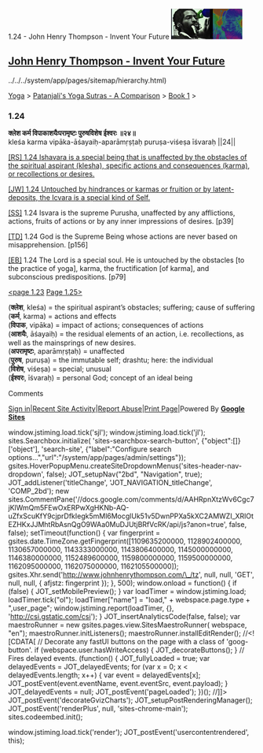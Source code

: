 1.24 - John Henry Thompson - Invent Your Future [![John Henry Thompson - Invent Your Future](../../../_/rsrc/1329567069254/config/customLogo.gif-revision=6.png)](../../../index.html)

[John Henry Thompson - Invent Your Future](../../../index.html)
---------------------------------------------------------------

../../../system/app/pages/sitemap/hierarchy.html)
    

[Yoga](../../../yoga.html)‎ > ‎[Patanjali's Yoga Sutras - A Comparison](../../patanjani.html)‎ > ‎[Book 1](../book-1.html)‎ > ‎

### 1.24

**क्लेश कर्म विपाकाशयैःपरामृष्टः पुरुषविशेष ईश्वरः ॥२४॥**  
kleśa karma vipāka-āśayaiḥ-aparāmṛṣṭaḥ puruṣa-viśeṣa īśvaraḥ ||24||  
  
  
[\[RS\] 1.24 Ishavara is a special being that is unaffected by the obstacles of the spiritual aspirant (klesha), specific actions and consequences (karma), or recollections or desires.](http://www.ashtangayoga.info/philosophy/yoga-sutra-patanjali/chapter-1/item/klesha-karma-vipaka-ashayaih-aparamrishtah/)  
  
[\[JW\] 1.24 Untouched by hindrances or karmas or fruition or by latent-deposits, the Icvara is a special kind of Self.](http://books.google.com/books?id=YzFImjtOxUwC&pg=PA49&ci=95%2C420%2C742%2C57&source=bookclip)  
  
[\[SS\]](http://www.amazon.com/Yoga-Sutras-Patanjali-Commentary-Satchidananda/dp/0932040381) 1.24 Isvara is the supreme Purusha, unaffected by any afflictions, actions, fruits of actions or by any inner impressions of desires. \[p39\]  
  
[\[TD\]](http://www.amazon.com/Heart-Yoga-Developing-Personal-Practice/dp/089281764X/ref=sr_1_5?ie=UTF8&qid=1326228195&sr=8-5) 1.24 God is the Supreme Being whose actions are never based on misapprehension. \[p156\]  
  
[\[EB\]](http://www.amazon.com/Yoga-Sutras-Patanjali-Translation-Commentary/dp/0865477361/ref=sr_1_1?ie=UTF8&s=books&qid=1250508322&sr=1-1) 1.24 The Lord is a special soul. He is untouched by the obstacles \[to the practice of yoga\], karma, the fructification \[of karma\], and subconscious predispositions. \[p79\]  
  
  
[<page 1.23](123.html) [Page 1.25>](125.html)  
  
  
  

(**क्लेश**, kleśa) = the spiritual aspirant’s obstacles; suffering; cause of suffering  
(**कर्म**, karma) = actions and effects  
(**विपाक**, vipāka) = impact of actions; consequences of actions  
(**आशयैः**, āśayaiḥ) = the residual elements of an action, i.e. recollections, as well as the mainsprings of new desires.  
(**अपरामृष्टः**, aparāmṛṣṭaḥ) = unaffected  
(**पुरुष**, puruṣa) = the immutable self; drashtu; here: the individual  
(**विशेष**, viśeṣa) = special; unusual  
(**ईश्वरः**, īśvaraḥ) = personal God; concept of an ideal being

Comments

[Sign in](https://accounts.google.com/ServiceLogin?continue=http://sites.google.com/a/johnhenrythompson.com/jht/yoga/patanjani/book-1/124&service=jotspot)|[Recent Site Activity](../../../system/app/pages/recentChanges.html)|[Report Abuse](http://sites.google.com/a/johnhenrythompson.com/jht/system/app/pages/reportAbuse)|[Print Page](javascript:;)|Powered By **[Google Sites](http://sites.google.com/site)**

window.jstiming.load.tick('sjl'); window.jstiming.load.tick('jl'); sites.Searchbox.initialize( 'sites-searchbox-search-button', {"object":\[\]}\['object'\], 'search-site', {"label":"Configure search options...","url":"/system/app/pages/admin/settings"}); gsites.HoverPopupMenu.createSiteDropdownMenus('sites-header-nav-dropdown', false); JOT\_setupNav("2bd", "Navigation", true); JOT\_addListener('titleChange', 'JOT\_NAVIGATION\_titleChange', 'COMP\_2bd'); new sites.CommentPane('//docs.google.com/comments/d/AAHRpnXtzWv6Cgc7jKlWmQm5FEwOxERPwXgHKNb-AQ-uZfxScuKfY9cjprDfkIegk5mMl6MocglUk51v5DwnPPXa5kXC2AMWZI\_XRlOtEZHKxJJMhtRbAsnQgO9WAa0MuDJUtjBRfVcRK/api/js?anon=true', false, false); setTimeout(function() { var fingerprint = gsites.date.TimeZone.getFingerprint(\[1109635200000, 1128902400000, 1130657000000, 1143333000000, 1143806400000, 1145000000000, 1146380000000, 1152489600000, 1159800000000, 1159500000000, 1162095000000, 1162075000000, 1162105500000\]); gsites.Xhr.send('http://www.johnhenrythompson.com/\_/tz', null, null, 'GET', null, null, { afjstz: fingerprint }); }, 500); window.onload = function() { if (false) { JOT\_setMobilePreview(); } var loadTimer = window.jstiming.load; loadTimer.tick("ol"); loadTimer\["name"\] = "load," + webspace.page.type + ",user\_page"; window.jstiming.report(loadTimer, {}, 'http://csi.gstatic.com/csi'); } JOT\_insertAnalyticsCode(false, false); var maestroRunner = new gsites.pages.view.SitesMaestroRunner( webspace, "en"); maestroRunner.initListeners(); maestroRunner.installEditRender(); //<!\[CDATA\[ // Decorate any fastUI buttons on the page with a class of 'goog-button'. if (webspace.user.hasWriteAccess) { JOT\_decorateButtons(); } // Fires delayed events. (function() { JOT\_fullyLoaded = true; var delayedEvents = JOT\_delayedEvents; for (var x = 0; x < delayedEvents.length; x++) { var event = delayedEvents\[x\]; JOT\_postEvent(event.eventName, event.eventSrc, event.payload); } JOT\_delayedEvents = null; JOT\_postEvent('pageLoaded'); })(); //\]\]> JOT\_postEvent('decorateGvizCharts'); JOT\_setupPostRenderingManager(); JOT\_postEvent('renderPlus', null, 'sites-chrome-main'); sites.codeembed.init();

window.jstiming.load.tick('render'); JOT\_postEvent('usercontentrendered', this);